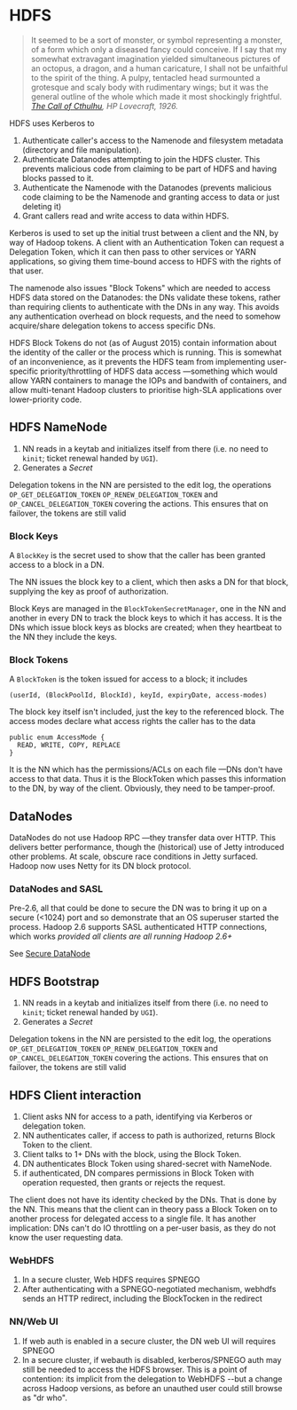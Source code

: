 <!---
  Licensed under the Apache License, Version 2.0 (the "License");
  you may not use this file except in compliance with the License.
  You may obtain a copy of the License at
  
   http://www.apache.org/licenses/LICENSE-2.0
  
  Unless required by applicable law or agreed to in writing, software
  distributed under the License is distributed on an "AS IS" BASIS,
  WITHOUT WARRANTIES OR CONDITIONS OF ANY KIND, either express or implied.
  See the License for the specific language governing permissions and
  limitations under the License. See accompanying LICENSE file.
-->

# HDFS

> It seemed to be a sort of monster, or symbol representing a monster, of a form which only a diseased fancy could conceive. If I say that my somewhat extravagant imagination yielded simultaneous pictures of an octopus, a dragon, and a human caricature, I shall not be unfaithful to the spirit of the thing. A pulpy, tentacled head surmounted a grotesque and scaly body with rudimentary wings; but it was the general outline of the whole which made it most shockingly frightful.
> *[The Call of Cthulhu](https://en.wikisource.org/wiki/The_Call_of_Cthulhu), HP Lovecraft, 1926.*

HDFS uses Kerberos to 

1. Authenticate caller's access to the Namenode and filesystem metadata (directory and file manipulation).
1. Authenticate Datanodes attempting to join the HDFS cluster. This prevents malicious code
 from claiming to be part of HDFS and having blocks passed to it.
1. Authenticate the Namenode with the Datanodes (prevents malicious code claiming to be
the Namenode and granting access to data or just deleting it)
1. Grant callers read and write access to data within HDFS.

Kerberos is used to set up the initial trust between a client and the NN, by way of
Hadoop tokens. A client with an Authentication Token can request a Delegation Token,
which it can then pass to other services or YARN applications, so giving them time-bound
access to HDFS with the rights of that user.

The namenode also issues "Block Tokens" which are needed to access HDFS data stored on the
Datanodes: the DNs validate these tokens, rather than requiring clients to authenticate
with the DNs in any way. This avoids any authentication overhead on block requests,
and the need to somehow acquire/share delegation tokens to access specific DNs.

HDFS Block Tokens do not (as of August 2015) contain information about the identity of the caller or
the process which is running. This is somewhat of an inconvenience, as it prevents
the HDFS team from implementing user-specific priority/throttling of HDFS data access
—something which would allow YARN containers to manage the IOPs and bandwith of containers,
and allow multi-tenant Hadoop clusters to prioritise high-SLA applications over lower-priority
code.

## HDFS NameNode


1. NN reads in a keytab and initializes itself from there (i.e. no need to `kinit`; ticket
renewal handed by `UGI`).
1. Generates a *Secret*

Delegation tokens in the NN are persisted to the edit log, the operations `OP_GET_DELEGATION_TOKEN`
`OP_RENEW_DELEGATION_TOKEN` and `OP_CANCEL_DELEGATION_TOKEN` covering the actions. This ensures
that on failover, the tokens are still valid


### Block Keys

A `BlockKey` is the secret used to show that the caller has been granted access to a block
in a DN. 

The NN issues the block key to a client, which then asks a DN for that block, supplying
the key as proof of authorization.

Block Keys are managed in the `BlockTokenSecretManager`, one in the NN
and another in every DN to track the block keys to which it has access. 
It is the DNs which issue block keys as blocks are created; when they heartbeat to the NN
they include the keys.

### Block Tokens

A `BlockToken` is the token issued for access to a block; it includes 

    (userId, (BlockPoolId, BlockId), keyId, expiryDate, access-modes)

The block key itself isn't included, just the key to the referenced block. The access modes declare
what access rights the caller has to the data

    public enum AccessMode {
      READ, WRITE, COPY, REPLACE
    }

It is the NN which has the permissions/ACLs on each file —DNs don't have access to that data.
Thus it is the BlockToken which passes this information to the DN, by way of the client.
Obviously, they need to be tamper-proof.


## DataNodes

DataNodes do not use Hadoop RPC —they transfer data over HTTP. This delivers better performance,
though the (historical) use of Jetty introduced other problems. At scale, obscure race conditions
in Jetty surfaced. Hadoop now uses Netty for its DN block protocol.

### DataNodes and SASL

Pre-2.6, all that could be done to secure the DN was to bring it up on a secure (&lt;1024) port
and so demonstrate that an OS superuser started the process. Hadoop 2.6 supports SASL
authenticated HTTP connections, which works *provided all clients are all running Hadoop 2.6+*

See [Secure DataNode](http://hadoop.apache.org/docs/current/hadoop-project-dist/hadoop-common/SecureMode.html#Secure_DataNode)

## HDFS Bootstrap

1. NN reads in a keytab and initializes itself from there (i.e. no need to `kinit`; ticket
renewal handed by `UGI`).
1. Generates a *Secret*


Delegation tokens in the NN are persisted to the edit log, the operations `OP_GET_DELEGATION_TOKEN`
`OP_RENEW_DELEGATION_TOKEN` and `OP_CANCEL_DELEGATION_TOKEN` covering the actions. This ensures
that on failover, the tokens are still valid



## HDFS Client interaction

1. Client asks NN for access to a path, identifying via Kerberos or delegation token.
1. NN authenticates caller, if access to path is authorized, returns Block Token to the client.
1. Client talks to 1+ DNs with the block, using the Block Token.
1. DN authenticates Block Token using shared-secret with NameNode.
1. if authenticated, DN compares permissions in Block Token with operation requested, then
grants or rejects the request.

The client does not have its identity checked by the DNs. That is done by the NN. This means
that the client can in theory pass a Block Token on to another process for delegated access to a single
file. It has another implication: DNs can't do IO throttling on a per-user basis, as they do
not know the user requesting data.

### WebHDFS

1. In a secure cluster, Web HDFS requires SPNEGO
1. After authenticating with a SPNEGO-negotiated mechanism, webhdfs sends an HTTP redirect,
including the BlockTocken in the redirect

### NN/Web UI

1. If web auth is enabled in a secure cluster, the DN web UI will requires SPNEGO
1. In a secure cluster, if webauth is disabled, kerberos/SPNEGO auth may still be needed
to access the HDFS browser. This is a point of contention: its implicit from the delegation
 to WebHDFS --but a change across Hadoop versions, as before an unauthed user could still browse
 as "dr who". 
 
